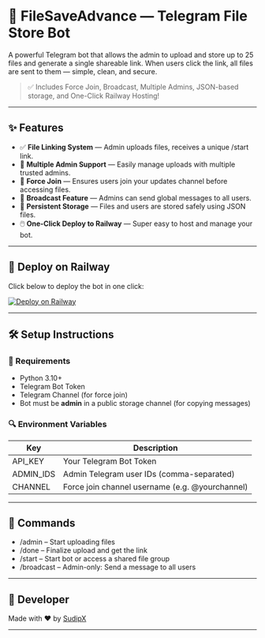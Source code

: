 # 📁 FileSaveAdvance — Telegram File Store Bot

A powerful Telegram bot that allows the admin to upload and store up to 25 files and generate a single shareable link. When users click the link, all files are sent to them — simple, clean, and secure.

> ✅ Includes Force Join, Broadcast, Multiple Admins, JSON-based storage, and One-Click Railway Hosting!

---

## ✨ Features

- ✅ **File Linking System** — Admin uploads files, receives a unique /start link.
- 👥 **Multiple Admin Support** — Easily manage uploads with multiple trusted admins.
- 🔐 **Force Join** — Ensures users join your updates channel before accessing files.
- 📢 **Broadcast Feature** — Admins can send global messages to all users.
- 🧠 **Persistent Storage** — Files and users are stored safely using JSON files.
- 🖱️ **One-Click Deploy to Railway** — Super easy to host and manage your bot.

---

## 🚀 Deploy on Railway

Click below to deploy the bot in one click:

[![Deploy on Railway](https://railway.app/button.svg)](https://railway.app/template/YOUR_TEMPLATE_LINK)

---

## 🛠️ Setup Instructions

### 🔧 Requirements
- Python 3.10+
- Telegram Bot Token
- Telegram Channel (for force join)
- Bot must be **admin** in a public storage channel (for copying messages)

### 🔍 Environment Variables

| Key            | Description                            |
|----------------|----------------------------------------|
| API_KEY      | Your Telegram Bot Token                |
| ADMIN_IDS    | Admin Telegram user IDs (comma-separated) |
| CHANNEL      | Force join channel username (e.g. @yourchannel) |

---

## 🧪 Commands

- /admin – Start uploading files
- /done – Finalize upload and get the link
- /start – Start bot or access a shared file group
- /broadcast – Admin-only: Send a message to all users

---

## 👤 Developer

Made with ❤️ by [SudipX](https://t.me/sudipx)

---


